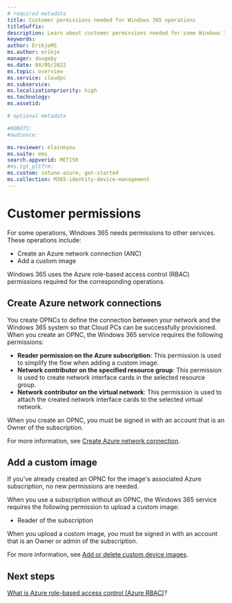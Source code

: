 ```yaml
---
# required metadata
title: Customer permissions needed for Windows 365 operations
titleSuffix:
description: Learn about customer permissions needed for some Windows 365 operations
keywords:
author: ErikjeMS  
ms.author: erikje
manager: dougeby
ms.date: 04/05/2022
ms.topic: overview
ms.service: cloudpc
ms.subservice:
ms.localizationpriority: high
ms.technology:
ms.assetid: 

# optional metadata

#ROBOTS:
#audience:

ms.reviewer: elaineyou
ms.suite: ems
search.appverid: MET150
#ms.tgt_pltfrm:
ms.custom: intune-azure; get-started
ms.collection: M365-identity-device-management
---
```


# Customer permissions

For some operations, Windows 365 needs permissions to other services. These operations include:

- Create an Azure network connection (ANC)
- Add a custom image

Windows 365 uses the Azure role-based access control (RBAC) permissions required for the corresponding operations.

## Create Azure network connections

You create OPNCs to define the connection between your network and the Windows 365 system so that Cloud PCs can be successfully provisioned. When you create an OPNC, the Windows 365 service requires the following permissions:

- **Reader permission on the Azure subscription**: This permission is used to simplify the flow when adding a custom image.
- **Network contributor on the specified resource group**: This permission is used to create network interface cards in the selected resource group.
- **Network contributor on the virtual network**: This permission is used to attach the created network interface cards to the selected virtual network. 

When you create an OPNC, you must be signed in with an account that is an Owner of the subscription.

For more information, see [Create Azure network connection](create-on-premises-network-connection.md).

## Add a custom image

If you’ve already created an OPNC for the image's associated Azure subscription, no new permissions are needed.

When you use a subscription without an OPNC, the Windows 365 service requires the following permission to upload a custom image:

- Reader of the subscription

When you upload a custom image, you must be signed in with an account that is an Owner or admin of the subscription.

For more information, see [Add or delete custom device images](add-device-images.md).

<!-- ########################## -->
## Next steps

[What is Azure role-based access control (Azure RBAC)](/azure/role-based-access-control/overview)?
